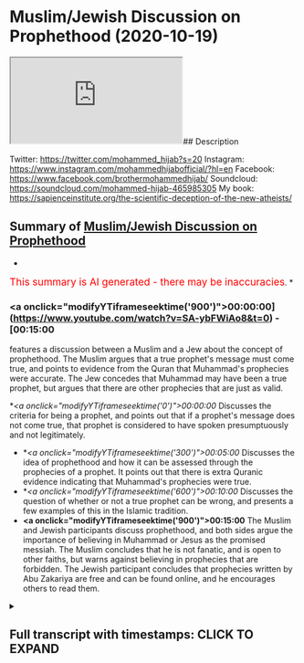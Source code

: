 # Muslim/Jewish Discussion on Prophethood (2020-10-19)

<iframe loading='lazy' src='https://www.youtube.com/embed/SA-ybFWiAo8'></iframe>## Description

Twitter: https://twitter.com/mohammed_hijab?s=20
Instagram: https://www.instagram.com/mohammedhijabofficial/?hl=en
Facebook: https://www.facebook.com/brothermohammedhijab/
Soundcloud: https://soundcloud.com/mohammed-hijab-465985305
My book: https://sapienceinstitute.org/the-scientific-deception-of-the-new-atheists/

## Summary of [Muslim/Jewish Discussion on Prophethood](https://www.youtube.com/watch?v=SA-ybFWiAo8)


*

<span style="color:red; font-size:125%">This summary is AI generated - there may be inaccuracies</span>. [](/)*

### <a onclick=\"modifyYTiframeseektime('900')\">00:00:00](https://www.youtube.com/watch?v=SA-ybFWiAo8&t=0) - [00:15:00</a>

 features a discussion between a Muslim and a Jew about the concept of prophethood. The Muslim argues that a true prophet's message must come true, and points to evidence from the Quran that Muhammad's prophecies were accurate. The Jew concedes that Muhammad may have been a true prophet, but argues that there are other prophecies that are just as valid.

**<a onclick=\"modifyYTiframeseektime('0')\">00:00:00</a>* Discusses the criteria for being a prophet, and points out that if a prophet's message does not come true, that prophet is considered to have spoken presumptuously and not legitimately.
* **<a onclick=\"modifyYTiframeseektime('300')\">00:05:00</a>* Discusses the idea of prophethood and how it can be assessed through the prophecies of a prophet. It points out that there is extra Quranic evidence indicating that Muhammad's prophecies were true.
* **<a onclick=\"modifyYTiframeseektime('600')\">00:10:00</a>* Discusses the question of whether or not a true prophet can be wrong, and presents a few examples of this in the Islamic tradition.
* **<a onclick=\"modifyYTiframeseektime('900')\">00:15:00</a>** The Muslim and Jewish participants discuss prophethood, and both sides argue the importance of believing in Muhammad or Jesus as the promised messiah. The Muslim concludes that he is not fanatic, and is open to other faiths, but warns against believing in prophecies that are forbidden. The Jewish participant concludes that prophecies written by Abu Zakariya are free and can be found online, and he encourages others to read them.

<details><summary><h2>Full transcript with timestamps: CLICK TO EXPAND</h2></summary>

<a onclick="modifyYTiframeseektime('0)')">0:00:00 yeah um you know the quran whenever he<\/a>
<a onclick="modifyYTiframeseektime('3)')">0:00:03 says<\/a>
<a onclick="modifyYTiframeseektime('4)')">0:00:04 whenever whenever allah speaks about<\/a>
<a onclick="modifyYTiframeseektime('8)')">0:00:08 jesus could you mind fine yeah sorry<\/a>
<a onclick="modifyYTiframeseektime('10)')">0:00:10 yeah yeah disbelief from with mary<\/a>
<a onclick="modifyYTiframeseektime('12)')">0:00:12 immaculate conception<\/a>
<a onclick="modifyYTiframeseektime('13)')">0:00:13 is both sunni and share belief yes yes<\/a>
<a onclick="modifyYTiframeseektime('16)')">0:00:16 but you see we're saying that these are<\/a>
<a onclick="modifyYTiframeseektime('18)')">0:00:18 all prophets jesus<\/a>
<a onclick="modifyYTiframeseektime('20)')">0:00:20 is on this for us the same level as<\/a>
<a onclick="modifyYTiframeseektime('21)')">0:00:21 moses<\/a>
<a onclick="modifyYTiframeseektime('23)')">0:00:23 just as moses existed and he showed<\/a>
<a onclick="modifyYTiframeseektime('24)')">0:00:24 prophet uh signs and miracles and allah<\/a>
<a onclick="modifyYTiframeseektime('26)')">0:00:26 where does muhammad come in that he's<\/a>
<a onclick="modifyYTiframeseektime('28)')">0:00:28 the final prophet<\/a>
<a onclick="modifyYTiframeseektime('31)')">0:00:31 you see the point what did you see the<\/a>
<a onclick="modifyYTiframeseektime('33)')">0:00:33 point but one thing that puts them all<\/a>
<a onclick="modifyYTiframeseektime('35)')">0:00:35 in the same<\/a>
<a onclick="modifyYTiframeseektime('36)')">0:00:36 category if you like is that they all<\/a>
<a onclick="modifyYTiframeseektime('38)')">0:00:38 came with the same message<\/a>
<a onclick="modifyYTiframeseektime('40)')">0:00:40 of believing in one god and worshipping<\/a>
<a onclick="modifyYTiframeseektime('42)')">0:00:42 one god going back to the commandments<\/a>
<a onclick="modifyYTiframeseektime('44)')">0:00:44 and so on<\/a>
<a onclick="modifyYTiframeseektime('49)')">0:00:49 it's very interesting do you see i hear<\/a>
<a onclick="modifyYTiframeseektime('51)')">0:00:51 what you're saying i never knew that i<\/a>
<a onclick="modifyYTiframeseektime('52)')">0:00:52 thought i didn't realize you believed<\/a>
<a onclick="modifyYTiframeseektime('54)')">0:00:54 this<\/a>
<a onclick="modifyYTiframeseektime('54)')">0:00:54 i didn't realize you had i didn't know<\/a>
<a onclick="modifyYTiframeseektime('56)')">0:00:56 that i thought yeah so<\/a>
<a onclick="modifyYTiframeseektime('58)')">0:00:58 so so you believe in david king david<\/a>
<a onclick="modifyYTiframeseektime('61)')">0:01:01 yeah he was a prophet yeah what<\/a>
<a onclick="modifyYTiframeseektime('65)')">0:01:05 was the prophet yeah all right solomon<\/a>
<a onclick="modifyYTiframeseektime('67)')">0:01:07 was a prophet yeah<\/a>
<a onclick="modifyYTiframeseektime('73)')">0:01:13 yeah all right so these are all prophets<\/a>
<a onclick="modifyYTiframeseektime('75)')">0:01:15 abraham i don't think the bible says he<\/a>
<a onclick="modifyYTiframeseektime('76)')">0:01:16 was a prophet but<\/a>
<a onclick="modifyYTiframeseektime('77)')">0:01:17 put this to the side oh my god<\/a>
<a onclick="modifyYTiframeseektime('81)')">0:01:21 the recovery has arrived hello<\/a>
<a onclick="modifyYTiframeseektime('90)')">0:01:30 welcome yeah yeah so we believe in this<\/a>
<a onclick="modifyYTiframeseektime('94)')">0:01:34 you don't believe abraham was a prophet<\/a>
<a onclick="modifyYTiframeseektime('96)')">0:01:36 we believe he was a prophet no the bible<\/a>
<a onclick="modifyYTiframeseektime('98)')">0:01:38 doesn't i can't remember where<\/a>
<a onclick="modifyYTiframeseektime('103)')">0:01:43 the point i'm making too is that why<\/a>
<a onclick="modifyYTiframeseektime('106)')">0:01:46 believe in some<\/a>
<a onclick="modifyYTiframeseektime('107)')">0:01:47 and not some like how do you distinguish<\/a>
<a onclick="modifyYTiframeseektime('110)')">0:01:50 if i want to say prove to me that moses<\/a>
<a onclick="modifyYTiframeseektime('112)')">0:01:52 is a prophet and muhammad isn't it<\/a>
<a onclick="modifyYTiframeseektime('114)')">0:01:54 what would be your way of doing that<\/a>
<a onclick="modifyYTiframeseektime('124)')">0:02:04 i'll flip her around<\/a>
<a onclick="modifyYTiframeseektime('127)')">0:02:07 it's more you have to prove he was<\/a>
<a onclick="modifyYTiframeseektime('130)')">0:02:10 with the idea of prophet it's not you<\/a>
<a onclick="modifyYTiframeseektime('133)')">0:02:13 he has to be proven as a prophet not<\/a>
<a onclick="modifyYTiframeseektime('135)')">0:02:15 that he's not a prophet<\/a>
<a onclick="modifyYTiframeseektime('137)')">0:02:17 you're asking me to prove he's a prophet<\/a>
<a onclick="modifyYTiframeseektime('139)')">0:02:19 i can't he's not he<\/a>
<a onclick="modifyYTiframeseektime('140)')">0:02:20 who moses no to prove that muhammad in<\/a>
<a onclick="modifyYTiframeseektime('142)')">0:02:22 jesus name<\/a>
<a onclick="modifyYTiframeseektime('143)')">0:02:23 i was asking you what criteria do you<\/a>
<a onclick="modifyYTiframeseektime('145)')">0:02:25 use<\/a>
<a onclick="modifyYTiframeseektime('146)')">0:02:26 to say that moses was a prophet and<\/a>
<a onclick="modifyYTiframeseektime('149)')">0:02:29 jesus and muhammad were the old<\/a>
<a onclick="modifyYTiframeseektime('150)')">0:02:30 testament says<\/a>
<a onclick="modifyYTiframeseektime('151)')">0:02:31 where does it say that muhammad is not a<\/a>
<a onclick="modifyYTiframeseektime('153)')">0:02:33 prophet doesn't that's the only point we<\/a>
<a onclick="modifyYTiframeseektime('154)')">0:02:34 believe<\/a>
<a onclick="modifyYTiframeseektime('155)')">0:02:35 exactly the one we believe a profit has<\/a>
<a onclick="modifyYTiframeseektime('156)')">0:02:36 to be proved not disproved<\/a>
<a onclick="modifyYTiframeseektime('158)')">0:02:38 yeah so unless you're asking me to<\/a>
<a onclick="modifyYTiframeseektime('160)')">0:02:40 disprove my own mind i can't do that<\/a>
<a onclick="modifyYTiframeseektime('162)')">0:02:42 yeah i want if you want us to believe in<\/a>
<a onclick="modifyYTiframeseektime('163)')">0:02:43 it you have to prove it all right you<\/a>
<a onclick="modifyYTiframeseektime('165)')">0:02:45 see um in<\/a>
<a onclick="modifyYTiframeseektime('166)')">0:02:46 this i i can't remember if it's<\/a>
<a onclick="modifyYTiframeseektime('167)')">0:02:47 deuteronomy 18 i'm not talking about 18<\/a>
<a onclick="modifyYTiframeseektime('169)')">0:02:49 18.<\/a>
<a onclick="modifyYTiframeseektime('170)')">0:02:50 but in the end of the verse<\/a>
<a onclick="modifyYTiframeseektime('173)')">0:02:53 uh let me get the verse all right let me<\/a>
<a onclick="modifyYTiframeseektime('175)')">0:02:55 get the verse it gives us a criteria and<\/a>
<a onclick="modifyYTiframeseektime('177)')">0:02:57 let's use this criteria this is a fair<\/a>
<a onclick="modifyYTiframeseektime('178)')">0:02:58 enough criteria yeah<\/a>
<a onclick="modifyYTiframeseektime('180)')">0:03:00 i think it's chapter 18 verse 21 but let<\/a>
<a onclick="modifyYTiframeseektime('182)')">0:03:02 me let me find this yeah<\/a>
<a onclick="modifyYTiframeseektime('203)')">0:03:23 all right yeah okay i've got it yeah<\/a>
<a onclick="modifyYTiframeseektime('207)')">0:03:27 all right here with me yeah<\/a>
<a onclick="modifyYTiframeseektime('210)')">0:03:30 if all right it says this you told me um<\/a>
<a onclick="modifyYTiframeseektime('215)')">0:03:35 chapter 18 verse 21 you may say to<\/a>
<a onclick="modifyYTiframeseektime('217)')">0:03:37 yourselves yeah<\/a>
<a onclick="modifyYTiframeseektime('219)')">0:03:39 how can we know when a message has not<\/a>
<a onclick="modifyYTiframeseektime('222)')">0:03:42 been spoken by the lord<\/a>
<a onclick="modifyYTiframeseektime('224)')">0:03:44 this is what we're looking for yeah are<\/a>
<a onclick="modifyYTiframeseektime('225)')">0:03:45 you with me no i'm going to get it on my<\/a>
<a onclick="modifyYTiframeseektime('227)')">0:03:47 phone<\/a>
<a onclick="modifyYTiframeseektime('227)')">0:03:47 yep right yeah yeah if what listen<\/a>
<a onclick="modifyYTiframeseektime('231)')">0:03:51 listen this this is the criteria and i<\/a>
<a onclick="modifyYTiframeseektime('232)')">0:03:52 think if we stick to this criteria so<\/a>
<a onclick="modifyYTiframeseektime('234)')">0:03:54 what what um paragraph<\/a>
<a onclick="modifyYTiframeseektime('236)')">0:03:56 what it says yeah i think verse 21<\/a>
<a onclick="modifyYTiframeseektime('240)')">0:04:00 22 yeah if what<\/a>
<a onclick="modifyYTiframeseektime('243)')">0:04:03 a prophet proclaims in the name of the<\/a>
<a onclick="modifyYTiframeseektime('245)')">0:04:05 lord does not take place<\/a>
<a onclick="modifyYTiframeseektime('247)')">0:04:07 or come true that is a message the lord<\/a>
<a onclick="modifyYTiframeseektime('250)')">0:04:10 has not spoken<\/a>
<a onclick="modifyYTiframeseektime('251)')">0:04:11 yeah that prophet has been that spot<\/a>
<a onclick="modifyYTiframeseektime('255)')">0:04:15 prophet has spoken presumptuously so do<\/a>
<a onclick="modifyYTiframeseektime('257)')">0:04:17 not be alarmed that's what the bible<\/a>
<a onclick="modifyYTiframeseektime('259)')">0:04:19 says yeah<\/a>
<a onclick="modifyYTiframeseektime('260)')">0:04:20 so it gives us a criteria are you with<\/a>
<a onclick="modifyYTiframeseektime('263)')">0:04:23 me yeah i'm just looking at context<\/a>
<a onclick="modifyYTiframeseektime('265)')">0:04:25 yeah look at the context are you what<\/a>
<a onclick="modifyYTiframeseektime('266)')">0:04:26 are you on i'm gonna go through the<\/a>
<a onclick="modifyYTiframeseektime('268)')">0:04:28 whole chapter<\/a>
<a onclick="modifyYTiframeseektime('269)')">0:04:29 i don't want to miss caught anything<\/a>
<a onclick="modifyYTiframeseektime('271)')">0:04:31 what yeah deuteronomy 18<\/a>
<a onclick="modifyYTiframeseektime('273)')">0:04:33 21 to 22 yeah give me two minutes yeah<\/a>
<a onclick="modifyYTiframeseektime('275)')">0:04:35 yeah take your time<\/a>
<a onclick="modifyYTiframeseektime('276)')">0:04:36 let me just uh as you're saying that let<\/a>
<a onclick="modifyYTiframeseektime('278)')">0:04:38 me read shall i read the full<\/a>
<a onclick="modifyYTiframeseektime('281)')">0:04:41 context yeah<\/a>
<a onclick="modifyYTiframeseektime('285)')">0:04:45 so if we look here verse 17 the lord<\/a>
<a onclick="modifyYTiframeseektime('288)')">0:04:48 said to me<\/a>
<a onclick="modifyYTiframeseektime('289)')">0:04:49 i'm just going through the whole thing<\/a>
<a onclick="modifyYTiframeseektime('290)')">0:04:50 give me a minute shall i read it out<\/a>
<a onclick="modifyYTiframeseektime('291)')">0:04:51 loud<\/a>
<a onclick="modifyYTiframeseektime('292)')">0:04:52 should we read out loud from the<\/a>
<a onclick="modifyYTiframeseektime('293)')">0:04:53 beginning of the thing from just one<\/a>
<a onclick="modifyYTiframeseektime('296)')">0:04:56 one all right sorry verse one yeah yeah<\/a>
<a onclick="modifyYTiframeseektime('299)')">0:04:59 okay so let me read it let me just see<\/a>
<a onclick="modifyYTiframeseektime('301)')">0:05:01 it i don't know script in my heart shall<\/a>
<a onclick="modifyYTiframeseektime('303)')">0:05:03 i shall i read out to those<\/a>
<a onclick="modifyYTiframeseektime('305)')">0:05:05 let's read out from like verse 17 oh<\/a>
<a onclick="modifyYTiframeseektime('308)')">0:05:08 sorry let's read out from verse 14 right<\/a>
<a onclick="modifyYTiframeseektime('309)')">0:05:09 because it says<\/a>
<a onclick="modifyYTiframeseektime('311)')">0:05:11 the prophet this is interesting the<\/a>
<a onclick="modifyYTiframeseektime('313)')">0:05:13 nations you will dispossess<\/a>
<a onclick="modifyYTiframeseektime('314)')">0:05:14 listen to those who practice sorcery or<\/a>
<a onclick="modifyYTiframeseektime('316)')">0:05:16 divination<\/a>
<a onclick="modifyYTiframeseektime('317)')">0:05:17 but as for you the lord your god has not<\/a>
<a onclick="modifyYTiframeseektime('320)')">0:05:20 permitted you to do so<\/a>
<a onclick="modifyYTiframeseektime('322)')">0:05:22 the lord your god will raise up for you<\/a>
<a onclick="modifyYTiframeseektime('325)')">0:05:25 a prophet like<\/a>
<a onclick="modifyYTiframeseektime('326)')">0:05:26 me among you i'm not going into this<\/a>
<a onclick="modifyYTiframeseektime('328)')">0:05:28 we've done this to death right this one<\/a>
<a onclick="modifyYTiframeseektime('331)')">0:05:31 from your fellow israelites you must<\/a>
<a onclick="modifyYTiframeseektime('333)')">0:05:33 listen to him<\/a>
<a onclick="modifyYTiframeseektime('335)')">0:05:35 for this is what you asked of the lord<\/a>
<a onclick="modifyYTiframeseektime('337)')">0:05:37 your<\/a>
<a onclick="modifyYTiframeseektime('338)')">0:05:38 god horeb on the day of assembly when<\/a>
<a onclick="modifyYTiframeseektime('341)')">0:05:41 you said<\/a>
<a onclick="modifyYTiframeseektime('341)')">0:05:41 let us not hear the voice of the lord<\/a>
<a onclick="modifyYTiframeseektime('344)')">0:05:44 our god<\/a>
<a onclick="modifyYTiframeseektime('344)')">0:05:44 nor see this great fire anymore<\/a>
<a onclick="modifyYTiframeseektime('348)')">0:05:48 or we will die verse 17<\/a>
<a onclick="modifyYTiframeseektime('351)')">0:05:51 the lord said to me what they say is<\/a>
<a onclick="modifyYTiframeseektime('354)')">0:05:54 good<\/a>
<a onclick="modifyYTiframeseektime('355)')">0:05:55 i'll raise for them a prophet like you<\/a>
<a onclick="modifyYTiframeseektime('357)')">0:05:57 from among their fellow israelites<\/a>
<a onclick="modifyYTiframeseektime('360)')">0:06:00 okay this is something which is it's a<\/a>
<a onclick="modifyYTiframeseektime('362)')">0:06:02 translation which is<\/a>
<a onclick="modifyYTiframeseektime('363)')">0:06:03 problematic in my opinion because it<\/a>
<a onclick="modifyYTiframeseektime('365)')">0:06:05 says<\/a>
<a onclick="modifyYTiframeseektime('367)')">0:06:07 you know we've been through this yeah<\/a>
<a onclick="modifyYTiframeseektime('368)')">0:06:08 we've been through that we don't want to<\/a>
<a onclick="modifyYTiframeseektime('369)')">0:06:09 go into that but the point at the end<\/a>
<a onclick="modifyYTiframeseektime('371)')">0:06:11 the point at the end says this<\/a>
<a onclick="modifyYTiframeseektime('375)')">0:06:15 you may say to yourselves and this is<\/a>
<a onclick="modifyYTiframeseektime('376)')">0:06:16 the point how<\/a>
<a onclick="modifyYTiframeseektime('378)')">0:06:18 can we know when a message has not been<\/a>
<a onclick="modifyYTiframeseektime('380)')">0:06:20 spoken by the lord<\/a>
<a onclick="modifyYTiframeseektime('382)')">0:06:22 if what a prophet is the answer if what<\/a>
<a onclick="modifyYTiframeseektime('385)')">0:06:25 a prophet proclaims in the name of the<\/a>
<a onclick="modifyYTiframeseektime('387)')">0:06:27 lord does not take place will come true<\/a>
<a onclick="modifyYTiframeseektime('389)')">0:06:29 that is a message the lord has not<\/a>
<a onclick="modifyYTiframeseektime('391)')">0:06:31 spoken that prophet has spoken<\/a>
<a onclick="modifyYTiframeseektime('393)')">0:06:33 presumptuously so do not be alarmed<\/a>
<a onclick="modifyYTiframeseektime('395)')">0:06:35 now it seems to me the bible is saying<\/a>
<a onclick="modifyYTiframeseektime('397)')">0:06:37 that the best way<\/a>
<a onclick="modifyYTiframeseektime('399)')">0:06:39 to assess the truthfulness of a prophet<\/a>
<a onclick="modifyYTiframeseektime('402)')">0:06:42 is through the prophecies of that<\/a>
<a onclick="modifyYTiframeseektime('404)')">0:06:44 prophet if his prophecies are false<\/a>
<a onclick="modifyYTiframeseektime('407)')">0:06:47 then that prophet is likely to be false<\/a>
<a onclick="modifyYTiframeseektime('409)')">0:06:49 but if his prophecies are true<\/a>
<a onclick="modifyYTiframeseektime('411)')">0:06:51 then his prophet this prophet is likely<\/a>
<a onclick="modifyYTiframeseektime('413)')">0:06:53 to be a true prophet would you agree<\/a>
<a onclick="modifyYTiframeseektime('415)')">0:06:55 with this<\/a>
<a onclick="modifyYTiframeseektime('415)')">0:06:55 yes but there's two points and the<\/a>
<a onclick="modifyYTiframeseektime('417)')">0:06:57 earlier one<\/a>
<a onclick="modifyYTiframeseektime('418)')">0:06:58 is said from the femme which is still um<\/a>
<a onclick="modifyYTiframeseektime('420)')">0:07:00 which we're not going to argue about<\/a>
<a onclick="modifyYTiframeseektime('421)')">0:07:01 that yeah<\/a>
<a onclick="modifyYTiframeseektime('422)')">0:07:02 yeah but that's still a big point so you<\/a>
<a onclick="modifyYTiframeseektime('424)')">0:07:04 understand we can't agree on that yeah<\/a>
<a onclick="modifyYTiframeseektime('426)')">0:07:06 but you want to know why we don't<\/a>
<a onclick="modifyYTiframeseektime('427)')">0:07:07 believe that's a that's<\/a>
<a onclick="modifyYTiframeseektime('428)')">0:07:08 to that first of all if we use the word<\/a>
<a onclick="modifyYTiframeseektime('431)')">0:07:11 then it could say jesus might have been<\/a>
<a onclick="modifyYTiframeseektime('432)')">0:07:12 a prophet but it can't be muhammad<\/a>
<a onclick="modifyYTiframeseektime('447)')">0:07:27 1818 right because it's been done to<\/a>
<a onclick="modifyYTiframeseektime('448)')">0:07:28 death exactly but that's but it's an<\/a>
<a onclick="modifyYTiframeseektime('450)')">0:07:30 important point it's the important point<\/a>
<a onclick="modifyYTiframeseektime('452)')">0:07:32 i just want to focus on<\/a>
<a onclick="modifyYTiframeseektime('453)')">0:07:33 18 look at him oh sorry that's right uh<\/a>
<a onclick="modifyYTiframeseektime('455)')">0:07:35 18<\/a>
<a onclick="modifyYTiframeseektime('456)')">0:07:36 21 and 22 18 21 is given our criteria<\/a>
<a onclick="modifyYTiframeseektime('460)')">0:07:40 for prophethood<\/a>
<a onclick="modifyYTiframeseektime('461)')">0:07:41 how do you know if a prophet is a true<\/a>
<a onclick="modifyYTiframeseektime('462)')">0:07:42 prophet or a false prophet you know<\/a>
<a onclick="modifyYTiframeseektime('464)')">0:07:44 through their prophecies because no one<\/a>
<a onclick="modifyYTiframeseektime('466)')">0:07:46 knows the future except for god<\/a>
<a onclick="modifyYTiframeseektime('468)')">0:07:48 so if they're especially in specific<\/a>
<a onclick="modifyYTiframeseektime('469)')">0:07:49 things if they come and they say things<\/a>
<a onclick="modifyYTiframeseektime('472)')">0:07:52 are<\/a>
<a onclick="modifyYTiframeseektime('472)')">0:07:52 are gonna happen and they don't happen<\/a>
<a onclick="modifyYTiframeseektime('474)')">0:07:54 then it's false<\/a>
<a onclick="modifyYTiframeseektime('476)')">0:07:56 so that's why i say to you now the quran<\/a>
<a onclick="modifyYTiframeseektime('477)')">0:07:57 says oh many prophets<\/a>
<a onclick="modifyYTiframeseektime('481)')">0:08:01 come true yeah so the quran for example<\/a>
<a onclick="modifyYTiframeseektime('483)')">0:08:03 if you look at chapter 30 verses one to<\/a>
<a onclick="modifyYTiframeseektime('485)')">0:08:05 six<\/a>
<a onclick="modifyYTiframeseektime('486)')">0:08:06 he made a prediction the quran makes a<\/a>
<a onclick="modifyYTiframeseektime('487)')">0:08:07 prediction allah we believe god makes<\/a>
<a onclick="modifyYTiframeseektime('489)')">0:08:09 the prediction<\/a>
<a onclick="modifyYTiframeseektime('490)')">0:08:10 he says holy birth<\/a>
<a onclick="modifyYTiframeseektime('493)')">0:08:13 the romans have been defeated in the<\/a>
<a onclick="modifyYTiframeseektime('495)')">0:08:15 nearby lowland<\/a>
<a onclick="modifyYTiframeseektime('497)')">0:08:17 and by after their defeat they will<\/a>
<a onclick="modifyYTiframeseektime('498)')">0:08:18 become victorious for<\/a>
<a onclick="modifyYTiframeseektime('500)')">0:08:20 the iceland in three to nine years<\/a>
<a onclick="modifyYTiframeseektime('506)')">0:08:26 to god belongs the affair before and<\/a>
<a onclick="modifyYTiframeseektime('508)')">0:08:28 after and that day the muslims will be<\/a>
<a onclick="modifyYTiframeseektime('509)')">0:08:29 rejoicing and this<\/a>
<a onclick="modifyYTiframeseektime('512)')">0:08:32 is the this is the promise of god look<\/a>
<a onclick="modifyYTiframeseektime('515)')">0:08:35 how emphatic it is<\/a>
<a onclick="modifyYTiframeseektime('518)')">0:08:38 and god does not break his promise so<\/a>
<a onclick="modifyYTiframeseektime('520)')">0:08:40 clearly<\/a>
<a onclick="modifyYTiframeseektime('521)')">0:08:41 there's evidence even extra quranic<\/a>
<a onclick="modifyYTiframeseektime('523)')">0:08:43 evidence extra<\/a>
<a onclick="modifyYTiframeseektime('525)')">0:08:45 islamic evidence which indicates that<\/a>
<a onclick="modifyYTiframeseektime('527)')">0:08:47 this battle took place<\/a>
<a onclick="modifyYTiframeseektime('530)')">0:08:50 eight years later and as the quran says<\/a>
<a onclick="modifyYTiframeseektime('532)')">0:08:52 it materialized<\/a>
<a onclick="modifyYTiframeseektime('534)')">0:08:54 that the romans defeated the persians<\/a>
<a onclick="modifyYTiframeseektime('536)')">0:08:56 even though they were<\/a>
<a onclick="modifyYTiframeseektime('537)')">0:08:57 on the brink of defeat that's one<\/a>
<a onclick="modifyYTiframeseektime('540)')">0:09:00 example in the quran<\/a>
<a onclick="modifyYTiframeseektime('541)')">0:09:01 but other ones for example chapter 24<\/a>
<a onclick="modifyYTiframeseektime('543)')">0:09:03 verse 55<\/a>
<a onclick="modifyYTiframeseektime('545)')">0:09:05 you know<\/a>
<a onclick="modifyYTiframeseektime('557)')">0:09:17 [Music]<\/a>
<a onclick="modifyYTiframeseektime('567)')">0:09:27 yeah so basically the quran says here<\/a>
<a onclick="modifyYTiframeseektime('569)')">0:09:29 that god<\/a>
<a onclick="modifyYTiframeseektime('571)')">0:09:31 is going to promise for those believers<\/a>
<a onclick="modifyYTiframeseektime('574)')">0:09:34 and the ones who do good works that he<\/a>
<a onclick="modifyYTiframeseektime('576)')">0:09:36 is going to<\/a>
<a onclick="modifyYTiframeseektime('577)')">0:09:37 allow them to be successes over the land<\/a>
<a onclick="modifyYTiframeseektime('580)')">0:09:40 and he's going to give them power over<\/a>
<a onclick="modifyYTiframeseektime('582)')">0:09:42 that land we'll talk about the arabian<\/a>
<a onclick="modifyYTiframeseektime('583)')">0:09:43 peninsula<\/a>
<a onclick="modifyYTiframeseektime('584)')">0:09:44 and clearly this is military and it<\/a>
<a onclick="modifyYTiframeseektime('586)')">0:09:46 could go this way and it could go that<\/a>
<a onclick="modifyYTiframeseektime('587)')">0:09:47 way no one can predict for sure this is<\/a>
<a onclick="modifyYTiframeseektime('589)')">0:09:49 going to happen<\/a>
<a onclick="modifyYTiframeseektime('590)')">0:09:50 if it doesn't happen then there's a<\/a>
<a onclick="modifyYTiframeseektime('591)')">0:09:51 problem the quran is even more specific<\/a>
<a onclick="modifyYTiframeseektime('593)')">0:09:53 in chapter 48 of the quran<\/a>
<a onclick="modifyYTiframeseektime('595)')">0:09:55 where it talks about how the muslims<\/a>
<a onclick="modifyYTiframeseektime('598)')">0:09:58 will enter<\/a>
<a onclick="modifyYTiframeseektime('599)')">0:09:59 mecca and finally conquer it as we know<\/a>
<a onclick="modifyYTiframeseektime('601)')">0:10:01 now it's been conquered<\/a>
<a onclick="modifyYTiframeseektime('607)')">0:10:07 that they will be shaving their hair and<\/a>
<a onclick="modifyYTiframeseektime('609)')">0:10:09 cutting it meaning in the in the hajj<\/a>
<a onclick="modifyYTiframeseektime('611)')">0:10:11 pilgrimage you have to<\/a>
<a onclick="modifyYTiframeseektime('612)')">0:10:12 cut your you have to either cut it fully<\/a>
<a onclick="modifyYTiframeseektime('614)')">0:10:14 or you have to trim it so<\/a>
<a onclick="modifyYTiframeseektime('616)')">0:10:16 they will be doing something and when<\/a>
<a onclick="modifyYTiframeseektime('618)')">0:10:18 you're doing hajj you're not fighting<\/a>
<a onclick="modifyYTiframeseektime('620)')">0:10:20 so you'll be coming in it will be a<\/a>
<a onclick="modifyYTiframeseektime('622)')">0:10:22 peaceful entrance if you like and that's<\/a>
<a onclick="modifyYTiframeseektime('624)')">0:10:24 what happened there was no<\/a>
<a onclick="modifyYTiframeseektime('626)')">0:10:26 uh major fighting there were skirmishes<\/a>
<a onclick="modifyYTiframeseektime('628)')">0:10:28 but the muslims were allowed to do<\/a>
<a onclick="modifyYTiframeseektime('630)')">0:10:30 hajj or pilgrimage these are some of the<\/a>
<a onclick="modifyYTiframeseektime('634)')">0:10:34 uh some of the verse the quran there's<\/a>
<a onclick="modifyYTiframeseektime('636)')">0:10:36 others like<\/a>
<a onclick="modifyYTiframeseektime('637)')">0:10:37 you know in the quran in chapter 56<\/a>
<a onclick="modifyYTiframeseektime('640)')">0:10:40 sorry<\/a>
<a onclick="modifyYTiframeseektime('642)')">0:10:42 chapter 54 yeah<\/a>
<a onclick="modifyYTiframeseektime('648)')">0:10:48 where it says about a battle battle of<\/a>
<a onclick="modifyYTiframeseektime('651)')">0:10:51 better yeah<\/a>
<a onclick="modifyYTiframeseektime('652)')">0:10:52 as as the revelation as baba nazal<\/a>
<a onclick="modifyYTiframeseektime('656)')">0:10:56 reveals<\/a>
<a onclick="modifyYTiframeseektime('656)')">0:10:56 [Music]<\/a>
<a onclick="modifyYTiframeseektime('664)')">0:11:04 in other words the enemy are going to<\/a>
<a onclick="modifyYTiframeseektime('665)')">0:11:05 run away and this was the first<\/a>
<a onclick="modifyYTiframeseektime('668)')">0:11:08 fight between the muslims and the pagans<\/a>
<a onclick="modifyYTiframeseektime('669)')">0:11:09 at the time happiness 313.<\/a>
<a onclick="modifyYTiframeseektime('672)')">0:11:12 uh sorry with three 313 fighters<\/a>
<a onclick="modifyYTiframeseektime('675)')">0:11:15 and they had a thousand more and it was<\/a>
<a onclick="modifyYTiframeseektime('678)')">0:11:18 unexpected that the muslims would be<\/a>
<a onclick="modifyYTiframeseektime('679)')">0:11:19 victorious<\/a>
<a onclick="modifyYTiframeseektime('680)')">0:11:20 this was the battle but the first one<\/a>
<a onclick="modifyYTiframeseektime('682)')">0:11:22 and this and they ran away after that<\/a>
<a onclick="modifyYTiframeseektime('684)')">0:11:24 that<\/a>
<a onclick="modifyYTiframeseektime('685)')">0:11:25 you know this belief is that this is<\/a>
<a onclick="modifyYTiframeseektime('686)')">0:11:26 tested in history<\/a>
<a onclick="modifyYTiframeseektime('688)')">0:11:28 so these are some of the examples but<\/a>
<a onclick="modifyYTiframeseektime('689)')">0:11:29 more so the hadith literature is quite<\/a>
<a onclick="modifyYTiframeseektime('691)')">0:11:31 clear about where islam is going to<\/a>
<a onclick="modifyYTiframeseektime('693)')">0:11:33 spread<\/a>
<a onclick="modifyYTiframeseektime('693)')">0:11:33 the prophet sallam he narrated in the<\/a>
<a onclick="modifyYTiframeseektime('695)')">0:11:35 hadith that's narrated by saulban<\/a>
<a onclick="modifyYTiframeseektime('701)')">0:11:41 the whole earth was projected in front<\/a>
<a onclick="modifyYTiframeseektime('702)')">0:11:42 of me and i saw its east parts and its<\/a>
<a onclick="modifyYTiframeseektime('705)')">0:11:45 west parts<\/a>
<a onclick="modifyYTiframeseektime('705)')">0:11:45 [Music]<\/a>
<a onclick="modifyYTiframeseektime('710)')">0:11:50 and my my uh nation<\/a>
<a onclick="modifyYTiframeseektime('713)')">0:11:53 will possess its lands what has been<\/a>
<a onclick="modifyYTiframeseektime('715)')">0:11:55 projected<\/a>
<a onclick="modifyYTiframeseektime('716)')">0:11:56 of it to me in other words when he's<\/a>
<a onclick="modifyYTiframeseektime('719)')">0:11:59 talking about the<\/a>
<a onclick="modifyYTiframeseektime('720)')">0:12:00 islamic expansion he's talking about a<\/a>
<a onclick="modifyYTiframeseektime('722)')">0:12:02 westwood expansion<\/a>
<a onclick="modifyYTiframeseektime('723)')">0:12:03 and a eastwood expansion if you just<\/a>
<a onclick="modifyYTiframeseektime('724)')">0:12:04 have to look at the map and see where<\/a>
<a onclick="modifyYTiframeseektime('726)')">0:12:06 islam spread<\/a>
<a onclick="modifyYTiframeseektime('727)')">0:12:07 but more specifically allah at the<\/a>
<a onclick="modifyYTiframeseektime('729)')">0:12:09 prophet muhammad he said<\/a>
<a onclick="modifyYTiframeseektime('731)')">0:12:11 he referred to yemen in a possessive<\/a>
<a onclick="modifyYTiframeseektime('734)')">0:12:14 pronoun<\/a>
<a onclick="modifyYTiframeseektime('737)')">0:12:17 he said god give us you know<\/a>
<a onclick="modifyYTiframeseektime('741)')">0:12:21 or blessings in our yemen our yemen<\/a>
<a onclick="modifyYTiframeseektime('744)')">0:12:24 and sham which is basically the whole<\/a>
<a onclick="modifyYTiframeseektime('747)')">0:12:27 region including<\/a>
<a onclick="modifyYTiframeseektime('748)')">0:12:28 but look at jerusalem right the prophet<\/a>
<a onclick="modifyYTiframeseektime('751)')">0:12:31 said<\/a>
<a onclick="modifyYTiframeseektime('754)')">0:12:34 count six things before the day of<\/a>
<a onclick="modifyYTiframeseektime('756)')">0:12:36 judgement comes<\/a>
<a onclick="modifyYTiframeseektime('760)')">0:12:40 my death and then and then the the um<\/a>
<a onclick="modifyYTiframeseektime('763)')">0:12:43 the conquest of jerusalem which happened<\/a>
<a onclick="modifyYTiframeseektime('765)')">0:12:45 at the time of<\/a>
<a onclick="modifyYTiframeseektime('767)')">0:12:47 now the question is when has there ever<\/a>
<a onclick="modifyYTiframeseektime('770)')">0:12:50 been really a time when a prophet said<\/a>
<a onclick="modifyYTiframeseektime('771)')">0:12:51 something it didn't come true<\/a>
<a onclick="modifyYTiframeseektime('772)')">0:12:52 or when the quran says something is<\/a>
<a onclick="modifyYTiframeseektime('774)')">0:12:54 going to happen in a specific time in<\/a>
<a onclick="modifyYTiframeseektime('775)')">0:12:55 place and it doesn't come true<\/a>
<a onclick="modifyYTiframeseektime('777)')">0:12:57 there is no example of that whereas you<\/a>
<a onclick="modifyYTiframeseektime('779)')">0:12:59 can find that in other religions<\/a>
<a onclick="modifyYTiframeseektime('781)')">0:13:01 you can't find that in other religions<\/a>
<a onclick="modifyYTiframeseektime('783)')">0:13:03 and we can talk about that<\/a>
<a onclick="modifyYTiframeseektime('784)')">0:13:04 you know like for example the olivet<\/a>
<a onclick="modifyYTiframeseektime('786)')">0:13:06 discourse in the new testament<\/a>
<a onclick="modifyYTiframeseektime('789)')">0:13:09 the olivet discourse in the new<\/a>
<a onclick="modifyYTiframeseektime('790)')">0:13:10 testament you have you're not going to<\/a>
<a onclick="modifyYTiframeseektime('792)')">0:13:12 find me arguing about it yeah<\/a>
<a onclick="modifyYTiframeseektime('793)')">0:13:13 yeah right so just just look it up<\/a>
<a onclick="modifyYTiframeseektime('796)')">0:13:16 but the point i'm making is this is<\/a>
<a onclick="modifyYTiframeseektime('800)')">0:13:20 where you would be able to falsify like<\/a>
<a onclick="modifyYTiframeseektime('803)')">0:13:23 you know<\/a>
<a onclick="modifyYTiframeseektime('803)')">0:13:23 the jehovah's witnesses at that time<\/a>
<a onclick="modifyYTiframeseektime('805)')">0:13:25 that had the great depression 1977 or<\/a>
<a onclick="modifyYTiframeseektime('807)')">0:13:27 something<\/a>
<a onclick="modifyYTiframeseektime('808)')">0:13:28 they said the world was going to end in<\/a>
<a onclick="modifyYTiframeseektime('810)')">0:13:30 1877<\/a>
<a onclick="modifyYTiframeseektime('811)')">0:13:31 it didn't and they called it a great<\/a>
<a onclick="modifyYTiframeseektime('812)')">0:13:32 depression so you can see where<\/a>
<a onclick="modifyYTiframeseektime('814)')">0:13:34 someone who claims to be a prophet gets<\/a>
<a onclick="modifyYTiframeseektime('816)')">0:13:36 it wrong and then their theory is<\/a>
<a onclick="modifyYTiframeseektime('818)')">0:13:38 falsified<\/a>
<a onclick="modifyYTiframeseektime('819)')">0:13:39 but what i'm making to you is that going<\/a>
<a onclick="modifyYTiframeseektime('820)')">0:13:40 back to deuteronomy 18<\/a>
<a onclick="modifyYTiframeseektime('822)')">0:13:42 20 to 21 it's clear here<\/a>
<a onclick="modifyYTiframeseektime('825)')">0:13:45 that the criteria is<\/a>
<a onclick="modifyYTiframeseektime('829)')">0:13:49 the prophecies and what we're saying is<\/a>
<a onclick="modifyYTiframeseektime('830)')">0:13:50 that we have this the quick answer<\/a>
<a onclick="modifyYTiframeseektime('833)')">0:13:53 is the word<\/a>
<a onclick="modifyYTiframeseektime('837)')">0:13:57 you're not happy that's the quick answer<\/a>
<a onclick="modifyYTiframeseektime('840)')">0:14:00 you're right it demands more<\/a>
<a onclick="modifyYTiframeseektime('844)')">0:14:04 of time it demands<\/a>
<a onclick="modifyYTiframeseektime('847)')">0:14:07 more it may demand more research and<\/a>
<a onclick="modifyYTiframeseektime('849)')">0:14:09 that that will be true<\/a>
<a onclick="modifyYTiframeseektime('851)')">0:14:11 that is true because even someone who<\/a>
<a onclick="modifyYTiframeseektime('853)')">0:14:13 brings<\/a>
<a onclick="modifyYTiframeseektime('854)')">0:14:14 one of the sounds let's say there's two<\/a>
<a onclick="modifyYTiframeseektime('856)')">0:14:16 sounds let's say we both agree<\/a>
<a onclick="modifyYTiframeseektime('857)')">0:14:17 there's two signs because the sign has<\/a>
<a onclick="modifyYTiframeseektime('860)')">0:14:20 to be jewish and he has to come true<\/a>
<a onclick="modifyYTiframeseektime('861)')">0:14:21 so even if something comes with one side<\/a>
<a onclick="modifyYTiframeseektime('863)')">0:14:23 we still have to address it<\/a>
<a onclick="modifyYTiframeseektime('865)')">0:14:25 yeah we're saying that the phraseology<\/a>
<a onclick="modifyYTiframeseektime('868)')">0:14:28 let's agree that it could mean<\/a>
<a onclick="modifyYTiframeseektime('870)')">0:14:30 could mean from them i.e the ones who<\/a>
<a onclick="modifyYTiframeseektime('873)')">0:14:33 are jewish<\/a>
<a onclick="modifyYTiframeseektime('874)')">0:14:34 and it could mean not it's not like that<\/a>
<a onclick="modifyYTiframeseektime('876)')">0:14:36 but in either situation what we're<\/a>
<a onclick="modifyYTiframeseektime('878)')">0:14:38 saying is<\/a>
<a onclick="modifyYTiframeseektime('879)')">0:14:39 you still have to contend because the<\/a>
<a onclick="modifyYTiframeseektime('881)')">0:14:41 verse is in verses 20 or 21<\/a>
<a onclick="modifyYTiframeseektime('883)')">0:14:43 is talking generally about a true<\/a>
<a onclick="modifyYTiframeseektime('884)')">0:14:44 prophet how do you know what we're<\/a>
<a onclick="modifyYTiframeseektime('886)')">0:14:46 saying is that the criteria has been met<\/a>
<a onclick="modifyYTiframeseektime('888)')">0:14:48 what i'll say or i'll leave with you is<\/a>
<a onclick="modifyYTiframeseektime('890)')">0:14:50 a book that my friend has written called<\/a>
<a onclick="modifyYTiframeseektime('891)')">0:14:51 the forbidden prophecies it's free of<\/a>
<a onclick="modifyYTiframeseektime('893)')">0:14:53 charge<\/a>
<a onclick="modifyYTiframeseektime('894)')">0:14:54 download it online and look at some of<\/a>
<a onclick="modifyYTiframeseektime('896)')">0:14:56 the prophecies that the prophet muhammad<\/a>
<a onclick="modifyYTiframeseektime('897)')">0:14:57 has made<\/a>
<a onclick="modifyYTiframeseektime('898)')">0:14:58 and remember when you're making when<\/a>
<a onclick="modifyYTiframeseektime('899)')">0:14:59 you're looking at those the verses of<\/a>
<a onclick="modifyYTiframeseektime('902)')">0:15:02 deuteronomy 18 verses 20 to 21<\/a>
<a onclick="modifyYTiframeseektime('905)')">0:15:05 and be honest ask yourself are you going<\/a>
<a onclick="modifyYTiframeseektime('907)')">0:15:07 to repeat the mistake<\/a>
<a onclick="modifyYTiframeseektime('909)')">0:15:09 of those jews that disbelieved in moses<\/a>
<a onclick="modifyYTiframeseektime('913)')">0:15:13 [Music]<\/a>
<a onclick="modifyYTiframeseektime('914)')">0:15:14 and if you believe in muhammad you have<\/a>
<a onclick="modifyYTiframeseektime('915)')">0:15:15 to believe in jesus because you know why<\/a>
<a onclick="modifyYTiframeseektime('918)')">0:15:18 muhammad that's what you believe yeah<\/a>
<a onclick="modifyYTiframeseektime('919)')">0:15:19 because muhammad came with the<\/a>
<a onclick="modifyYTiframeseektime('921)')">0:15:21 i think i think you know me by now i'm<\/a>
<a onclick="modifyYTiframeseektime('923)')">0:15:23 not fanatic i'm open-minded<\/a>
<a onclick="modifyYTiframeseektime('930)')">0:15:30 what i'll give you my number but don't<\/a>
<a onclick="modifyYTiframeseektime('933)')">0:15:33 tell anybody about it<\/a>
<a onclick="modifyYTiframeseektime('935)')">0:15:35 and then otherwise i'll be in big<\/a>
<a onclick="modifyYTiframeseektime('937)')">0:15:37 trouble<\/a>
<a onclick="modifyYTiframeseektime('938)')">0:15:38 and then you can do it in your own time<\/a>
<a onclick="modifyYTiframeseektime('940)')">0:15:40 but forbidden prophecy is a book that my<\/a>
<a onclick="modifyYTiframeseektime('942)')">0:15:42 friend abu zakariya has written<\/a>
<a onclick="modifyYTiframeseektime('944)')">0:15:44 free of charge from the iu website you<\/a>
<a onclick="modifyYTiframeseektime('946)')">0:15:46 can download it<\/a>
<a onclick="modifyYTiframeseektime('948)')">0:15:48 and you can also get it as well and so<\/a>
<a onclick="modifyYTiframeseektime('950)')">0:15:50 yeah what's your last name<\/a>
<a onclick="modifyYTiframeseektime('952)')">0:15:52 uh hijab h-i-j-a-b<\/a>
<a onclick="modifyYTiframeseektime('955)')">0:15:55 [Applause]<\/a>
<a onclick="modifyYTiframeseektime('957)')">0:15:57 that's it right yeah let me how do i put<\/a>
<a onclick="modifyYTiframeseektime('959)')">0:15:59 oh you got it yeah you got it<\/a>
<a onclick="modifyYTiframeseektime('961)')">0:16:01 all right nice one look at it and tell<\/a>
<a onclick="modifyYTiframeseektime('962)')">0:16:02 me what you think bro yeah<\/a>
<a onclick="modifyYTiframeseektime('966)')">0:16:06 it's a very good conversation thank you<\/a>
<a onclick="modifyYTiframeseektime('968)')">0:16:08 very much man yes i<\/a>
</details>